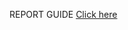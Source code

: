 <p> REPORT GUIDE <a href="[file:///C:/Users/priya/Downloads/Report_Guide%20(1).pdf](https://github.com/ZaynVK/ZaynVK.github.io/blob/main/Report_Guide%20(1).pdf)">Click here</a> </p>
